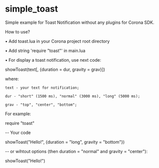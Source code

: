 # simple_toast
Simple example for Toast Notification without any plugins for Corona SDK.

How to use?

• Add toast.lua in your Corona project root directory

• Add string 'require "toast"' in main.lua

• For display a toast notification, use next code:

  showToast(text[, {duration = dur, gravity = grav}])
  
  where:	
	
    text - your text for notification;
		
	dur - "short" (1500 ms), "normal" (3000 ms), "long" (5000 ms);
		
    grav - "top", "center", "bottom";
    
For example:

  require "toast"
  
  -- Your code
  
  showToast("Hello!", {duration = "long", gravity = "bottom"})
  
  -- or wihtout options (then duration = "normal" and gravity = "center"): 
  
  showToast("Hello!")
